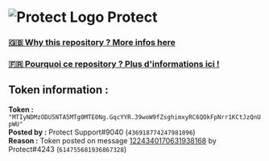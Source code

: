 # ![Protect Logo](https://i.imgur.com/5ovpCPg.png) Protect

### [🇬🇧 Why this repository ? More infos here](https://github.com/protect-github-bot/token-reset/blob/main/README.md)

### [🇫🇷 Pourquoi ce repository ? Plus d'informations ici !](https://github.com/protect-github-bot/token-reset/blob/main/FR_README.md)

## Token information :
**Token :** `"MTIyNDMzODU5NTA5MTg0MTE0Ng.GqcYYR.39woW9fZsghimxyRC6QOkFpNrr1KCtJzQnUpWU"`\
**Posted by :** Protect Support#9040 (`436918774247981096`)\
**Reason :** Token posted on message [1224340170631938168](https://discord.com/channels/835179952500113459/881108454226399292/1224340170631938168) by Protect#4243 (`614755681936867328`)